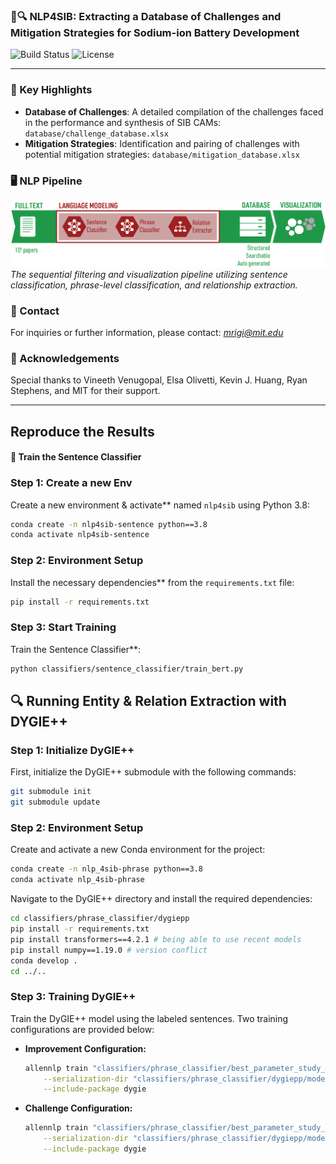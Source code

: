 ### 🔋🔍 **NLP4SIB**: Extracting a Database of Challenges and Mitigation Strategies for Sodium-ion Battery Development 

![Build Status](https://img.shields.io/badge/build-passing-brightgreen)
![License](https://img.shields.io/badge/license-MIT-blue)


---
### 🌟 Key Highlights
- **Database of Challenges**: A detailed compilation of the challenges faced in the performance and synthesis of SIB CAMs: `database/challenge_database.xlsx`
- **Mitigation Strategies**: Identification and pairing of challenges with potential mitigation strategies: `database/mitigation_database.xlsx`

### 🖥️ NLP Pipeline
![NLP Methods](figures/nlpmethods.png)
*The sequential filtering and visualization pipeline utilizing sentence classification, phrase-level classification, and relationship extraction.*

### 📩 Contact
For inquiries or further information, please contact: *mrigi@mit.edu*

### 🙌 Acknowledgements
Special thanks to Vineeth Venugopal, Elsa Olivetti, Kevin J. Huang, Ryan Stephens, and MIT for their support.

---

## Reproduce the Results
#### 🤖 **Train the Sentence Classifier** 

### Step 1: Create a new Env
Create a new environment & activate** named `nlp4sib` using Python 3.8:
```bash
conda create -n nlp4sib-sentence python==3.8
conda activate nlp4sib-sentence
```

### Step 2: Environment Setup
Install the necessary dependencies** from the `requirements.txt` file:
```bash
pip install -r requirements.txt
```
### Step 3: Start Training
Train the Sentence Classifier**:
```bash
python classifiers/sentence_classifier/train_bert.py 
```

## 🔍 Running Entity & Relation Extraction with DYGIE++

### Step 1: Initialize DyGIE++
First, initialize the DyGIE++ submodule with the following commands:
```bash
git submodule init
git submodule update
```

### Step 2: Environment Setup
Create and activate a new Conda environment for the project:
```bash
conda create -n nlp_4sib-phrase python==3.8
conda activate nlp_4sib-phrase
```
Navigate to the DyGIE++ directory and install the required dependencies:
```bash
cd classifiers/phrase_classifier/dygiepp
pip install -r requirements.txt
pip install transformers==4.2.1 # being able to use recent models
pip install numpy==1.19.0 # version conflict
conda develop .
cd ../..
```

### Step 3: Training DyGIE++
Train the DyGIE++ model using the labeled sentences. Two training configurations are provided below:

- **Improvement Configuration:**
    ```bash
    allennlp train "classifiers/phrase_classifier/best_parameter_study_improvement.json" \
        --serialization-dir "classifiers/phrase_classifier/dygiepp/models/improvement" \
        --include-package dygie
    ```

- **Challenge Configuration:**
    ```bash
    allennlp train "classifiers/phrase_classifier/best_parameter_study_challenge.json" \
        --serialization-dir "classifiers/phrase_classifier/dygiepp/models/challenge" \
        --include-package dygie
    ```


